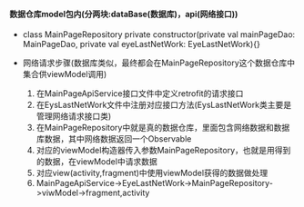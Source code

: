 
#### 数据仓库model包内(分两块:dataBase(数据库)，api(网络接口))

- class MainPageRepository private constructor(private val mainPageDao: MainPageDao, private val eyeLastNetWork: EyeLastNetWork){}

- 网络请求步骤(数据库类似，最终都会在MainPageRepository这个数据仓库中集合供viewModel调用)
    1. 在MainPageApiService接口文件中定义retrofit的请求接口
    2. 在EysLastNetWork文件中注册对应接口方法(EysLastNetWork类主要是管理网络请求接口类)
    3. 在MainPageRepository中就是真的数据仓库，里面包含网络数据和数据库数据，其中网络数据返回一个Observable
    4. 对应的viewModel构造器传入参数MainPageRepository，也就是用得到的数据，在viewModel中请求数据
    5. 对应view(activity,fragment)中使用viewModel获得的数据做处理
    6. MainPageApiService->EyeLastNetWork->MainPageRepository->viwModel->fragment,activity